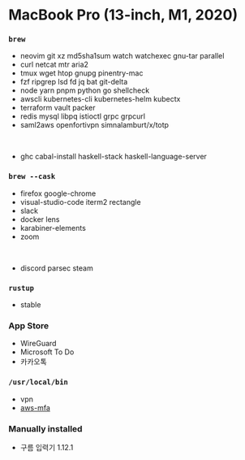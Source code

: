 MacBook Pro (13-inch, M1, 2020)
========

### `brew`
- neovim git xz md5sha1sum watch watchexec gnu-tar parallel
- curl netcat mtr aria2
- tmux wget htop gnupg pinentry-mac
- fzf ripgrep lsd fd jq bat git-delta
- node yarn pnpm python go shellcheck
- awscli kubernetes-cli kubernetes-helm kubectx
- terraform vault packer
- redis mysql libpq istioctl grpc grpcurl
- saml2aws openfortivpn simnalamburt/x/totp

&nbsp;

- ghc cabal-install haskell-stack haskell-language-server

### `brew --cask`
- firefox google-chrome
- visual-studio-code iterm2 rectangle
- slack
- docker lens
- karabiner-elements
- zoom

&nbsp;

- discord parsec steam

### `rustup`
- stable

### App Store
- WireGuard
- Microsoft To Do
- 카카오톡

### `/usr/local/bin`
- vpn
- [aws-mfa](https://github.com/simnalamburt/snippets/blob/master/sh/aws-mfa)

### Manually installed
- 구름 입력기 1.12.1
